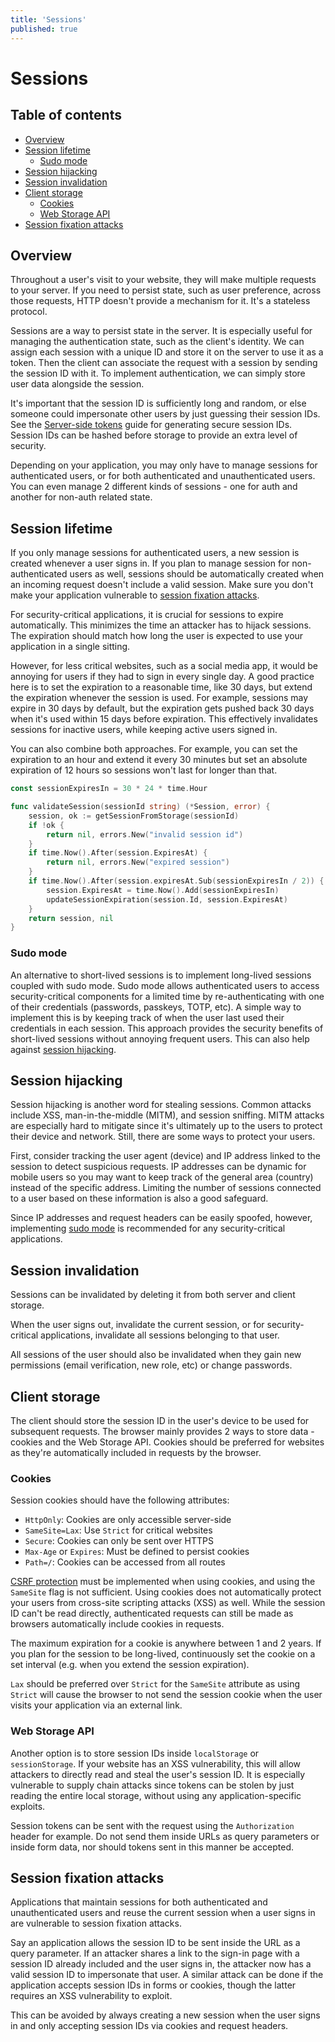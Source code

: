 ```yaml
---
title: 'Sessions'
published: true
---
```


# Sessions

## Table of contents

- [Overview](#overview)
- [Session lifetime](#session-lifetime)
  - [Sudo mode](#sudo-mode)
- [Session hijacking](#session-hijacking)
- [Session invalidation](#session-invalidation)
- [Client storage](#client-storage)
  - [Cookies](#cookies)
  - [Web Storage API](#web-storage-api)
- [Session fixation attacks](#session-fixation-attacks)

## Overview

Throughout a user's visit to your website, they will make multiple requests to your server. If you need to persist state, such as user preference, across those requests, HTTP doesn't provide a mechanism for it. It's a stateless protocol.

Sessions are a way to persist state in the server. It is especially useful for managing the authentication state, such as the client's identity. We can assign each session with a unique ID and store it on the server to use it as a token. Then the client can associate the request with a session by sending the session ID with it. To implement authentication, we can simply store user data alongside the session.

It's important that the session ID is sufficiently long and random, or else someone could impersonate other users by just guessing their session IDs. See the [Server-side tokens](/server-side-tokens) guide for generating secure session IDs. Session IDs can be hashed before storage to provide an extra level of security.

Depending on your application, you may only have to manage sessions for authenticated users, or for both authenticated and unauthenticated users. You can even manage 2 different kinds of sessions - one for auth and another for non-auth related state.

## Session lifetime

If you only manage sessions for authenticated users, a new session is created whenever a user signs in. If you plan to manage session for non-authenticated users as well, sessions should be automatically created when an incoming request doesn't include a valid session. Make sure you don't make your application vulnerable to [session fixation attacks](#session-fixation-attacks).

For security-critical applications, it is crucial for sessions to expire automatically. This minimizes the time an attacker has to hijack sessions. The expiration should match how long the user is expected to use your application in a single sitting.

However, for less critical websites, such as a social media app, it would be annoying for users if they had to sign in every single day. A good practice here is to set the expiration to a reasonable time, like 30 days, but extend the expiration whenever the session is used. For example, sessions may expire in 30 days by default, but the expiration gets pushed back 30 days when it's used within 15 days before expiration. This effectively invalidates sessions for inactive users, while keeping active users signed in.

You can also combine both approaches. For example, you can set the expiration to an hour and extend it every 30 minutes but set an absolute expiration of 12 hours so sessions won't last for longer than that.

```go
const sessionExpiresIn = 30 * 24 * time.Hour

func validateSession(sessionId string) (*Session, error) {
	session, ok := getSessionFromStorage(sessionId)
	if !ok {
		return nil, errors.New("invalid session id")
	}
	if time.Now().After(session.ExpiresAt) {
		return nil, errors.New("expired session")
	}
	if time.Now().After(session.expiresAt.Sub(sessionExpiresIn / 2)) {
		session.ExpiresAt = time.Now().Add(sessionExpiresIn)
		updateSessionExpiration(session.Id, session.ExpiresAt)
	}
	return session, nil
}
```

### Sudo mode

An alternative to short-lived sessions is to implement long-lived sessions coupled with sudo mode. Sudo mode allows authenticated users to access security-critical components for a limited time by re-authenticating with one of their credentials (passwords, passkeys, TOTP, etc). A simple way to implement this is by keeping track of when the user last used their credentials in each session. This approach provides the security benefits of short-lived sessions without annoying frequent users. This can also help against [session hijacking](#session-hijacking).

## Session hijacking

Session hijacking is another word for stealing sessions. Common attacks include XSS, man-in-the-middle (MITM), and session sniffing. MITM attacks are especially hard to mitigate since it's ultimately up to the users to protect their device and network. Still, there are some ways to protect your users.

First, consider tracking the user agent (device) and IP address linked to the session to detect suspicious requests. IP addresses can be dynamic for mobile users so you may want to keep track of the general area (country) instead of the specific address. Limiting the number of sessions connected to a user based on these information is also a good safeguard.

Since IP addresses and request headers can be easily spoofed, however, implementing [sudo mode](#sudo-mode) is recommended for any security-critical applications.

## Session invalidation

Sessions can be invalidated by deleting it from both server and client storage.

When the user signs out, invalidate the current session, or for security-critical applications, invalidate all sessions belonging to that user.

All sessions of the user should also be invalidated when they gain new permissions (email verification, new role, etc) or change passwords.

## Client storage

The client should store the session ID in the user's device to be used for subsequent requests. The browser mainly provides 2 ways to store data - cookies and the Web Storage API. Cookies should be preferred for websites as they're automatically included in requests by the browser.

### Cookies

Session cookies should have the following attributes:

- `HttpOnly`: Cookies are only accessible server-side
- `SameSite=Lax`: Use `Strict` for critical websites
- `Secure`: Cookies can only be sent over HTTPS
- `Max-Age` or `Expires`: Must be defined to persist cookies
- `Path=/`: Cookies can be accessed from all routes

[CSRF protection](/csrf) must be implemented when using cookies, and using the `SameSite` flag is not sufficient. Using cookies does not automatically protect your users from cross-site scripting attacks (XSS) as well. While the session ID can't be read directly, authenticated requests can still be made as browsers automatically include cookies in requests.

The maximum expiration for a cookie is anywhere between 1 and 2 years. If you plan for the session to be long-lived, continuously set the cookie on a set interval (e.g. when you extend the session expiration).

`Lax` should be preferred over `Strict` for the `SameSite` attribute as using `Strict` will cause the browser to not send the session cookie when the user visits your application via an external link.

### Web Storage API

Another option is to store session IDs inside `localStorage` or `sessionStorage`. If your website has an XSS vulnerability, this will allow attackers to directly read and steal the user's session ID. It is especially vulnerable to supply chain attacks since tokens can be stolen by just reading the entire local storage, without using any application-specific exploits.

Session tokens can be sent with the request using the `Authorization` header for example. Do not send them inside URLs as query parameters or inside form data, nor should tokens sent in this manner be accepted.

## Session fixation attacks

Applications that maintain sessions for both authenticated and unauthenticated users and reuse the current session when a user signs in are vulnerable to session fixation attacks.

Say an application allows the session ID to be sent inside the URL as a query parameter. If an attacker shares a link to the sign-in page with a session ID already included and the user signs in, the attacker now has a valid session ID to impersonate that user. A similar attack can be done if the application accepts session IDs in forms or cookies, though the latter requires an XSS vulnerability to exploit.

This can be avoided by always creating a new session when the user signs in and only accepting session IDs via cookies and request headers.
